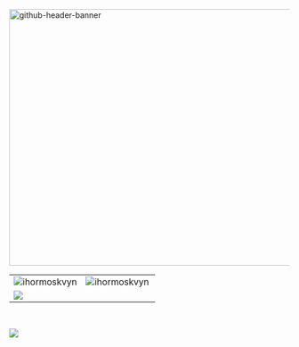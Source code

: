 <img width="1700" height="460" alt="github-header-banner" src="https://github.com/user-attachments/assets/926115d9-678b-4c09-b438-6757a5fce295" />

<br>

<table>
  <tr>
    <td><img align="center" src="https://github-readme-stats.vercel.app/api?username=ihormoskvyn&show_icons=true&hide_border=true&locale=en" alt="ihormoskvyn" /></td>
    <td><img align="left" src="https://github-readme-stats.vercel.app/api/top-langs?username=ihormoskvyn&show_icons=true&hide_border=true&locale=en&layout=compact" alt="ihormoskvyn" /></td>
  </tr>
  <tr style="margin: 0; padding: 0;">
    <td colspan="2"><img src="https://streak-stats.demolab.com?user=IhorMoskvyn&hide_border=true&card_width=800"></td>
  </tr>
</table>

<br>

<a href="https://u8views.com/github/IhorMoskvyn"><img src="https://u8views.com/api/v1/github/profiles/26010271/views/day-week-month-total-count.svg"></a>

<!--
**IhorMoskvyn/IhorMoskvyn** is a ✨ _special_ ✨ repository because its `README.md` (this file) appears on your GitHub profile.

Here are some ideas to get you started:

- 🔭 I’m currently working on ...
- 🌱 I’m currently learning ...
- 👯 I’m looking to collaborate on ...
- 🤔 I’m looking for help with ...
- 💬 Ask me about ...
- 📫 How to reach me: ...
- 😄 Pronouns: ...
- ⚡ Fun fact: ...
-->
